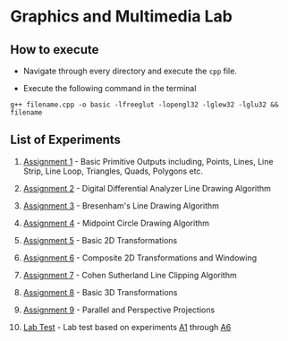 # Graphics and Multimedia Lab

## How to execute

- Navigate through every directory and execute the `cpp` file.

- Execute the following command in the terminal

```
g++ filename.cpp -o basic -lfreeglut -lopengl32 -lglew32 -lglu32 && filename
```

## List of Experiments

1. [Assignment 1](198-A1) - Basic Primitive Outputs including, Points, Lines, Line Strip, Line Loop, Triangles, Quads, Polygons etc.

2. [Assignment 2](198-A2) - Digital Differential Analyzer Line Drawing Algorithm

3. [Assignment 3](198-A3) - Bresenham's Line Drawing Algorithm

4. [Assignment 4](198-A4) - Midpoint Circle Drawing Algorithm

5. [Assignment 5](198-A5) - Basic 2D Transformations

6. [Assignment 6](198-A6) - Composite 2D Transformations and Windowing

7. [Assignment 7](198-A7) - Cohen Sutherland Line Clipping Algorithm

8. [Assignment 8](198-A8) - Basic 3D Transformations

9. [Assignment 9](198-A9) - Parallel and Perspective Projections

10. [Lab Test](198-GMLABTEST) - Lab test based on experiments [A1](198-A1) through [A6](198-A6)